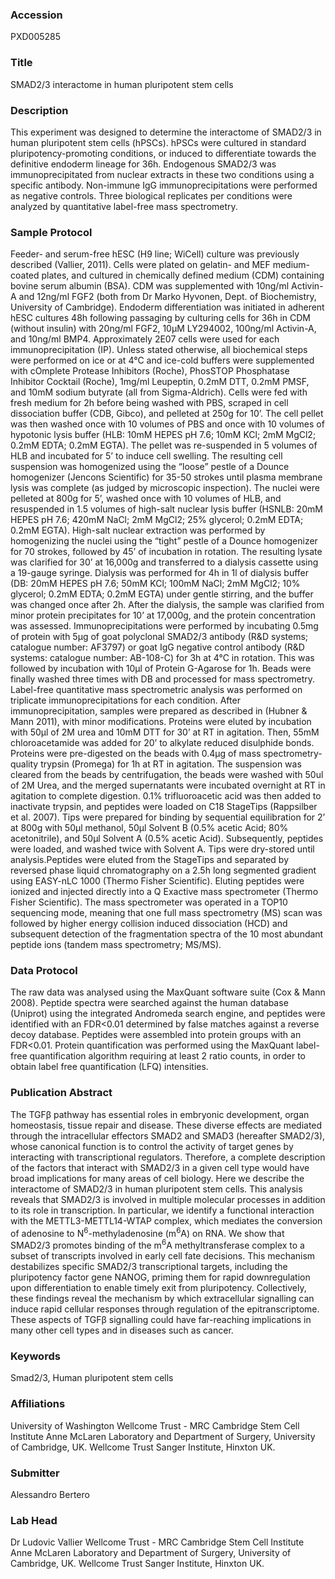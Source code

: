 ### Accession
PXD005285

### Title
SMAD2/3 interactome in human pluripotent stem cells

### Description
This experiment was designed to determine the interactome of SMAD2/3 in human pluripotent stem cells (hPSCs). hPSCs were cultured in standard pluripotency-promoting conditions, or induced to differentiate towards the definitive endoderm lineage for 36h. Endogenous SMAD2/3 was immunoprecipitated from nuclear extracts in these two conditions using a specific antibody. Non-immune IgG immunoprecipitations were performed as negative controls. Three biological replicates per conditions were analyzed by quantitative label-free mass spectrometry.

### Sample Protocol
Feeder- and serum-free hESC (H9 line; WiCell) culture was previously described (Vallier, 2011). Cells were plated on gelatin- and MEF medium-coated plates, and cultured in chemically defined medium (CDM) containing bovine serum albumin (BSA). CDM was supplemented with 10ng/ml Activin-A and 12ng/ml FGF2 (both from Dr Marko Hyvonen, Dept. of Biochemistry, University of Cambridge). Endoderm differentiation was initiated in adherent hESC cultures 48h following passaging by culturing cells for 36h in CDM (without insulin) with 20ng/ml FGF2, 10μM LY294002, 100ng/ml Activin-A, and 10ng/ml BMP4. Approximately 2E07 cells were used for each immunoprecipitation (IP). Unless stated otherwise, all biochemical steps were performed on ice or at 4°C and ice-cold buffers were supplemented with cOmplete Protease Inhibitors (Roche), PhosSTOP Phosphatase Inhibitor Cocktail (Roche), 1mg/ml Leupeptin, 0.2mM DTT, 0.2mM PMSF, and 10mM sodium butyrate (all from Sigma-Aldrich). Cells were fed with fresh medium for 2h before being washed with PBS, scraped in cell dissociation buffer (CDB, Gibco), and pelleted at 250g for 10’. The cell pellet was then washed once with 10 volumes of PBS and once with 10 volumes of hypotonic lysis buffer (HLB: 10mM HEPES pH 7.6; 10mM KCl; 2mM MgCl2; 0.2mM EDTA; 0.2mM EGTA). The pellet was re-suspended in 5 volumes of HLB and incubated for 5’ to induce cell swelling. The resulting cell suspension was homogenized using the “loose” pestle of a Dounce homogenizer (Jencons Scientific) for 35-50 strokes until plasma membrane lysis was complete (as judged by microscopic inspection). The nuclei were pelleted at 800g for 5’, washed once with 10 volumes of HLB, and resuspended in 1.5 volumes of high-salt nuclear lysis buffer (HSNLB: 20mM HEPES pH 7.6; 420mM NaCl; 2mM MgCl2; 25% glycerol; 0.2mM EDTA; 0.2mM EGTA). High-salt nuclear extraction was performed by homogenizing the nuclei using the “tight” pestle of a Dounce homogenizer for 70 strokes, followed by 45’ of incubation in rotation. The resulting lysate was clarified for 30’ at 16,000g and transferred to a dialysis cassette using a 19-gauge syringe. Dialysis was performed for 4h in 1l of dialysis buffer (DB: 20mM HEPES pH 7.6; 50mM KCl; 100mM NaCl; 2mM MgCl2; 10% glycerol; 0.2mM EDTA; 0.2mM EGTA) under gentle stirring, and the buffer was changed once after 2h. After the dialysis, the sample was clarified from minor protein precipitates for 10’ at 17,000g, and the protein concentration was assessed. Immunoprecipitations were performed by incubating 0.5mg of protein with 5μg of goat polyclonal SMAD2/3 antibody (R&D systems; catalogue number: AF3797) or goat IgG negative control antibody (R&D systems: catalogue number: AB-108-C) for 3h at 4°C in rotation. This was followed by incubation with 10μl of Protein G-Agarose for 1h. Beads were finally washed three times with DB and processed for mass spectrometry. Label-free quantitative mass spectrometric analysis was performed on triplicate immunoprecipitations for each condition. After immunoprecipitation, samples were prepared as described in (Hubner & Mann 2011), with minor modifications. Proteins were eluted by incubation with 50μl of 2M urea and 10mM DTT for 30’ at RT in agitation. Then, 55mM chloroacetamide was added for 20’ to alkylate reduced disulphide bonds. Proteins were pre-digested on the beads with 0.4μg of mass spectrometry-quality trypsin (Promega) for 1h at RT in agitation. The suspension was cleared from the beads by centrifugation, the beads were washed with 50ul of 2M Urea, and the merged supernatants were incubated overnight at RT in agitation to complete digestion. 0.1% trifluoroacetic acid was then added to inactivate trypsin, and peptides were loaded on C18 StageTips (Rappsilber et al. 2007). Tips were prepared for binding by sequential equilibration for 2’ at 800g with 50μl methanol, 50μl Solvent B (0.5% acetic Acid; 80% acetonitrile), and 50μl Solvent A (0.5% acetic Acid). Subsequently, peptides were loaded, and washed twice with Solvent A. Tips were dry-stored until analysis.Peptides were eluted from the StageTips and separated by reversed phase liquid chromatography on a 2.5h long segmented gradient using EASY-nLC 1000 (Thermo Fisher Scientific). Eluting peptides were ionized and injected directly into a Q Exactive mass spectrometer (Thermo Fisher Scientific). The mass spectrometer was operated in a TOP10 sequencing mode, meaning that one full mass spectrometry (MS) scan was followed by higher energy collision induced dissociation (HCD) and subsequent detection of the fragmentation spectra of the 10 most abundant peptide ions (tandem mass spectrometry; MS/MS).

### Data Protocol
The raw data was analysed using the MaxQuant software suite (Cox & Mann 2008). Peptide spectra were searched against the human database (Uniprot) using the integrated Andromeda search engine, and peptides were identified with an FDR<0.01 determined by false matches against a reverse decoy database. Peptides were assembled into protein groups with an FDR<0.01. Protein quantification was performed using the MaxQuant label-free quantification algorithm requiring at least 2 ratio counts, in order to obtain label free quantification (LFQ) intensities.

### Publication Abstract
The TGF&#x3b2; pathway has essential roles in embryonic development, organ homeostasis, tissue repair and disease. These diverse effects are mediated through the intracellular effectors SMAD2 and SMAD3 (hereafter SMAD2/3), whose canonical function is to control the activity of target genes by interacting with transcriptional regulators. Therefore, a complete description of the factors that interact with SMAD2/3 in a given cell type would have broad implications for many areas of cell biology. Here we describe the interactome of SMAD2/3 in human pluripotent stem cells. This analysis reveals that SMAD2/3 is involved in multiple molecular processes in addition to its role in transcription. In particular, we identify a functional interaction with the METTL3-METTL14-WTAP complex, which mediates the conversion of adenosine to N<sup>6</sup>-methyladenosine (m<sup>6</sup>A) on RNA. We show that SMAD2/3 promotes binding of the m<sup>6</sup>A methyltransferase complex to a subset of transcripts involved in early cell fate decisions. This mechanism destabilizes specific SMAD2/3 transcriptional targets, including the pluripotency factor gene NANOG, priming them for rapid downregulation upon differentiation to enable timely exit from pluripotency. Collectively, these findings reveal the mechanism by which extracellular signalling can induce rapid cellular responses through regulation of the epitranscriptome. These aspects of TGF&#x3b2; signalling could have far-reaching implications in many other cell types and in diseases such as cancer.

### Keywords
Smad2/3, Human pluripotent stem cells

### Affiliations
University of Washington
Wellcome Trust - MRC Cambridge Stem Cell Institute Anne McLaren Laboratory and Department of Surgery, University of Cambridge, UK. Wellcome Trust Sanger Institute, Hinxton UK.

### Submitter
Alessandro Bertero

### Lab Head
Dr Ludovic Vallier
Wellcome Trust - MRC Cambridge Stem Cell Institute Anne McLaren Laboratory and Department of Surgery, University of Cambridge, UK. Wellcome Trust Sanger Institute, Hinxton UK.


